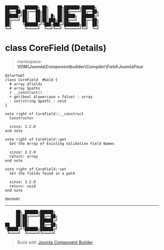 ```
██████╗  ██████╗ ██╗    ██╗███████╗██████╗
██╔══██╗██╔═══██╗██║    ██║██╔════╝██╔══██╗
██████╔╝██║   ██║██║ █╗ ██║█████╗  ██████╔╝
██╔═══╝ ██║   ██║██║███╗██║██╔══╝  ██╔══██╗
██║     ╚██████╔╝╚███╔███╔╝███████╗██║  ██║
╚═╝      ╚═════╝  ╚══╝╚══╝ ╚══════╝╚═╝  ╚═╝
```
# class CoreField (Details)
> namespace: **VDM\Joomla\Componentbuilder\Compiler\Field\JoomlaFour**
```uml
@startuml
class CoreField  #Gold {
  # array $fields
  # array $paths
  + __construct()
  + get(bool $lowercase = false) : array
  - set(string $path) : void
}

note right of CoreField::__construct
  Constructor

  since: 3.2.0
end note

note right of CoreField::get
  Get the Array of Existing Validation Field Names

  since: 3.2.0
  return: array
end note

note right of CoreField::set
  Set the fields found in a path

  since: 3.2.0
  return: void
end note
 
@enduml
```

---
```
     ██╗ ██████╗██████╗
     ██║██╔════╝██╔══██╗
     ██║██║     ██████╔╝
██   ██║██║     ██╔══██╗
╚█████╔╝╚██████╗██████╔╝
 ╚════╝  ╚═════╝╚═════╝
```
> Build with [Joomla Component Builder](https://git.vdm.dev/joomla/Component-Builder)

